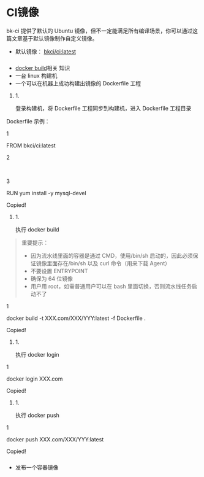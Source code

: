 # CI镜像

bk-ci 提供了默认的 Ubuntu 镜像，但不一定能满足所有编译场景，你可以通过这篇文章基于默认镜像制作自定义镜像。

* 默认镜像： [bkci/ci:latest](https://github.com/ci-plugins/base-images)​

### &#x20;<a href="#zhun-bei-cai-liao" id="zhun-bei-cai-liao"></a>

* ​[docker build](https://docs.docker.com/engine/reference/commandline/build/)相关 知识
* 一台 linux 构建机
* 一个可以在机器上成功构建出镜像的 Dockerfile 工程

1.  1\.

    登录构建机，将 Dockerfile 工程同步到构建机，进入 Dockerfile 工程目录

Dockerfile 示例：

1

FROM bkci/ci:latest

2

​

3

RUN yum install -y mysql-devel

Copied!

1.  1\.

    执行 docker build

> 重要提示：
>
> * 因为流水线里面的容器是通过 CMD，使用/bin/sh 启动的，因此必须保证镜像里面存在/bin/sh 以及 curl 命令（用来下载 Agent）
> * 不要设置 ENTRYPOINT
> * 确保为 64 位镜像
> * 用户用 root，如需普通用户可以在 bash 里面切换，否则流水线任务启动不了

1

docker build -t XXX.com/XXX/YYY:latest -f Dockerfile .

Copied!

1.  1\.

    执行 docker login

1

docker login XXX.com

Copied!

1.  1\.

    执行 docker push

1

docker push XXX.com/XXX/YYY:latest

Copied!

### &#x20;<a href="#jie-xia-lai-ni-ke-neng-xu-yao" id="jie-xia-lai-ni-ke-neng-xu-yao"></a>

* ​发布一个容器镜像​
